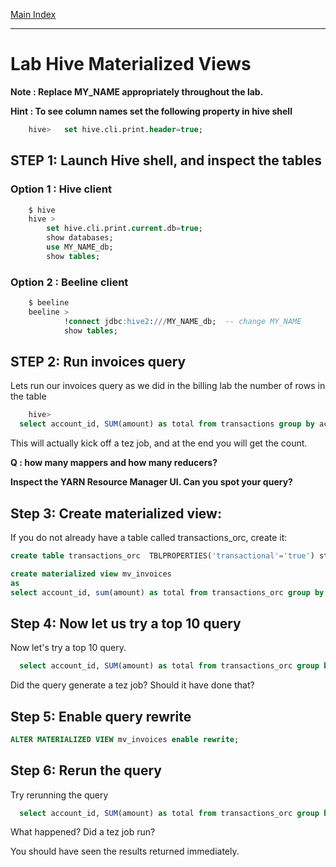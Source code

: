 <link rel='stylesheet' href='../assets/css/main.css'/>

[Main Index](../../README.md)

-----
# Lab Hive Materialized Views

**Note : Replace MY_NAME appropriately throughout the lab.**

**Hint : To see column names set the following property in hive shell**
```sql
    hive>   set hive.cli.print.header=true;
```



## STEP 1: Launch Hive shell, and inspect the tables
### Option 1 : Hive client
```sql
    $ hive
    hive >
        set hive.cli.print.current.db=true;
        show databases;
        use MY_NAME_db;
        show tables;

```

### Option 2 : Beeline client
```sql
    $ beeline
    beeline >   
            !connect jdbc:hive2:///MY_NAME_db;  -- change MY_NAME
            show tables;

```

## STEP 2:  Run invoices query
Lets run our invoices query as we did in the billing lab the number of rows in the table
```sql
    hive>
  select account_id, SUM(amount) as total from transactions group by account_id;
```

This will actually kick off a tez job, and at the end you will get the count.

**Q : how many mappers and how many reducers?**   


**Inspect the YARN Resource Manager UI.  Can you spot your query?**


## Step 3: Create materialized view:


If you do not already have a table called transactions_orc, create it:

```sql
create table transactions_orc  TBLPROPERTIES('transactional'='true') stored as orc as select * from transactions;
```

```sql
create materialized view mv_invoices
as
select account_id, sum(amount) as total from transactions_orc group by account_id order by total desc;
```

## Step 4: Now let us try a top 10 query

Now let's try a top 10 query.

```sql
  select account_id, SUM(amount) as total from transactions_orc group by account_id order by total desc limit 10;
```

Did the query generate a tez job?  Should it have done that?

## Step 5: Enable query rewrite

```sql
ALTER MATERIALIZED VIEW mv_invoices enable rewrite;
```

## Step 6: Rerun the query

Try rerunning the query

```sql
  select account_id, SUM(amount) as total from transactions_orc group by account_id order by total desc limit 10;
```

What happened?  Did a tez job run?  

You should have seen the results returned immediately.

